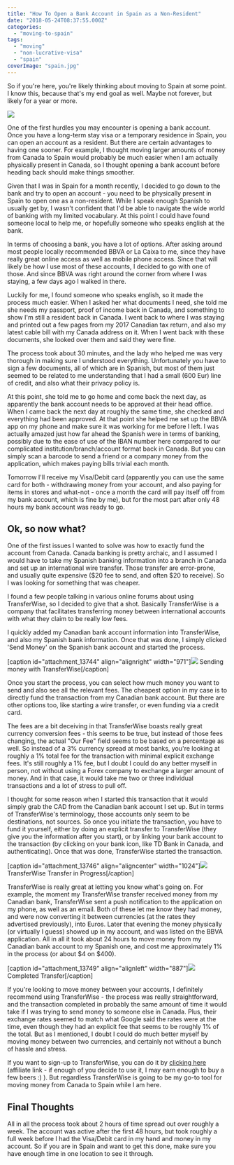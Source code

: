 ```yaml
---
title: "How To Open a Bank Account in Spain as a Non-Resident"
date: "2018-05-24T08:37:55.000Z"
categories: 
  - "moving-to-spain"
tags: 
  - "moving"
  - "non-lucrative-visa"
  - "spain"
coverImage: "spain.jpg"
---
```


So if you're here, you're likely thinking about moving to Spain at some point. I know this, because that's my end goal as well. Maybe not forever, but likely for a year or more.

![](images/spain-1024x683.jpg)

One of the first hurdles you may encounter is opening a bank account. Once you have a long-term stay visa or a temporary residence in Spain, you can open an account as a resident. But there are certain advantages to having one sooner. For example, I thought moving larger amounts of money from Canada to Spain would probably be much easier when I am actually physically present in Canada, so I thought opening a bank account before heading back should make things smoother.

Given that I was in Spain for a month recently, I decided to go down to the bank and try to open an account - you need to be physically present in Spain to open one as a non-resident. While I speak enough Spanish to usually get by, I wasn't confident that I'd be able to navigate the wide world of banking with my limited vocabulary. At this point I could have found someone local to help me, or hopefully someone who speaks english at the bank.

In terms of choosing a bank, you have a lot of options. After asking around most people locally recommended BBVA or La Caixa to me, since they have really great online access as well as mobile phone access. Since that will likely be how I use most of these accounts, I decided to go with one of those. And since BBVA was right around the corner from where I was staying, a few days ago I walked in there.

Luckily for me, I found someone who speaks english, so it made the process much easier. When I asked her what documents I need, she told me she needs my passport, proof of income back in Canada, and something to show I'm still a resident back in Canada. I went back to where I was staying and printed out a few pages from my 2017 Canadian tax return, and also my latest cable bill with my Canada address on it. When I went back with these documents, she looked over them and said they were fine.

The process took about 30 minutes, and the lady who helped me was very thorough in making sure I understood everything. Unfortunately you have to sign a few documents, all of which are in Spanish, but most of them just seemed to be related to me understanding that I had a small (600 Eur) line of credit, and also what their privacy policy is.

At this point, she told me to go home and come back the next day, as apparently the bank account needs to be approved at their head office. When I came back the next day at roughly the same time, she checked and everything had been approved. At that point she helped me set up the BBVA app on my phone and make sure it was working for me before I left. I was actually amazed just how far ahead the Spanish were in terms of banking, possibly due to the ease of use of the IBAN number here compared to our complicated institution/branch/account format back in Canada. But you can simply scan a barcode to send a friend or a company money from the application, which makes paying bills trivial each month.

Tomorrow I'll receive my Visa/Debit card (apparently you can use the same card for both - withdrawing money from your account, and also paying for items in stores and what-not - once a month the card will pay itself off from my bank account, which is fine by me), but for the most part after only 48 hours my bank account was ready to go.

## Ok, so now what?

One of the first issues I wanted to solve was how to exactly fund the account from Canada. Canada banking is pretty archaic, and I assumed I would have to take my Spanish banking information into a branch in Canada and set up an international wire transfer. Those transfer are error-prone, and usually quite expensive ($20 fee to send, and often $20 to receive). So I was looking for something that was cheaper.

I found a few people talking in various online forums about using TransferWise, so I decided to give that a shot. Basically TransferWise is a company that facilitates transferring money between international accounts with what they claim to be really low fees.

I quickly added my Canadian bank account information into TransferWise, and also my Spanish bank information. Once that was done, I simply clicked 'Send Money' on the Spanish bank account and started the process.

\[caption id="attachment\_13744" align="alignright" width="971"\]![](images/transferwise-sending-copy-971x1024.jpg) Sending money with TransferWise\[/caption\]

Once you start the process, you can select how much money you want to send and also see all the relevant fees. The cheapest option in my case is to directly fund the transaction from my Canadian bank account. But there are other options too, like starting a wire transfer, or even funding via a credit card.

The fees are a bit deceiving in that TransferWise boasts really great currency conversion fees - this seems to be true, but instead of those fees changing, the actual "Our Fee" field seems to be based on a percentage as well. So instead of a 3% currency spread at most banks, you're looking at roughly a 1% total fee for the transaction with minimal explicit exchange fees. It's still roughly a 1% fee, but I doubt I could do any better myself in person, not without using a Forex company to exchange a larger amount of money. And in that case, it would take me two or three individual transactions and a lot of stress to pull off.

I thought for some reason when I started this transaction that it would simply grab the CAD from the Canadian bank account I set up. But in terms of TransferWise's terminology, those accounts only seem to be destinations, not sources. So once you initiate the transaction, you have to fund it yourself, either by doing an explicit transfer to TransferWise (they give you the information after you start), or by linking your bank account to the transaction (by clicking on your bank icon, like TD Bank in Canada, and authenticating). Once that was done, TransferWise started the transaction.

\[caption id="attachment\_13746" align="aligncenter" width="1024"\]![](images/Screen-Shot-2018-05-24-at-10.22.54-AM-1024x433.png) TransferWise Transfer in Progress\[/caption\]

TransferWise is really great at letting you know what's going on. For example, the moment my TransferWise transfer received money from my Canadian bank, TransferWise sent a push notification to the application on my phone, as well as an email. Both of these let me know they had money, and were now converting it between currencies (at the rates they advertised previously), into Euros. Later that evening the money physically (or virtually I guess) showed up in my account, and was listed on the BBVA application. All in all it took about 24 hours to move money from my Canadian bank account to my Spanish one, and cost me approximately 1% in the process (or about $4 on $400).

\[caption id="attachment\_13749" align="alignleft" width="887"\]![](images/BBVA-complete-887x1024.jpg) Completed Transfer\[/caption\]

If you're looking to move money between your accounts, I definitely recommend using TransferWise - the process was really straightforward, and the transaction completed in probably the same amount of time it would take if I was trying to send money to someone else in Canada. Plus, their exchange rates seemed to match what Google said the rates were at the time, even though they had an explicit fee that seems to be roughly 1% of the total. But as I mentioned, I doubt I could do much better myself by moving money between two currencies, and certainly not without a bunch of hassle and stress.

If you want to sign-up to TransferWise, you can do it by [clicking here](transferwise.com/u/duanes15) (affiliate link - if enough of you decide to use it, I may earn enough to buy a few beers :) ). But regardless TransferWise is going to be my go-to tool for moving money from Canada to Spain while I am here.

## Final Thoughts

All in all the process took about 2 hours of time spread out over roughly a week. The account was active after the first 48 hours, but took roughly a full week before I had the Visa/Debit card in my hand and money in my account. So if you are in Spain and want to get this done, make sure you have enough time in one location to see it through.
